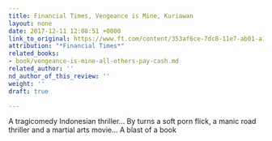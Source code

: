 ```yaml
---
title: Financial Times, Vengeance is Mine, Kuriawan
layout: none
date: 2017-12-11 12:08:51 +0000
link_to_original: https://www.ft.com/content/353af6ce-7dc8-11e7-ab01-a13271d1ee9c
attribution: "*Financial Times*"
related_books:
- book/vengeance-is-mine-all-others-pay-cash.md
related_author: ''
nd_author_of_this_review: ''
weight: ''
draft: true

---
```

A tragicomedy Indonesian thriller... By turns a soft porn flick, a manic road thriller and a martial arts movie... A blast of a book